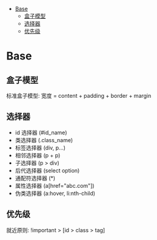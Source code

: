 <!-- TOC -->

- [Base](#base)
    - [盒子模型](#盒子模型)
    - [选择器](#选择器)
    - [优先级](#优先级)

<!-- /TOC -->

# Base

## 盒子模型

标准盒子模型: 宽度 = content + padding + border + margin

## 选择器

- id 选择器 (#id_name)
- 类选择器 (.class_name)
- 标签选择器 (div, p...)
- 相邻选择器 (p + p)
- 子选择器 (p > div)
- 后代选择器 (select option)
- 通配符选择器 (*)
- 属性选择器 (a[href="abc.com"])
- 伪类选择器 (a:hover, li:nth-child)

## 优先级

就近原则: !important > [id > class > tag]

